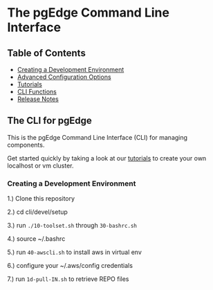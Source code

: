 # The pgEdge Command Line Interface

## Table of Contents
- [Creating a Development Environment](README.md#creating-a-development-environment)
- [Advanced Configuration Options](docs/cli_configuration.md)
- [Tutorials](docs/tutorials.md)
- [CLI Functions](docs/cli_functions.md)
- [Release Notes](docs/cli_release_notes.md)

## The CLI for pgEdge

This is the pgEdge Command Line Interface (CLI) for managing components. 

Get started quickly by taking a look at our [tutorials](https://github.com/pgEdge/pgedge/tree/main/cli/tutorials) to create your own localhost or vm cluster.

### Creating a Development Environment

1.) Clone this repository

2.) cd cli/devel/setup

3.) run `./10-toolset.sh` through `30-bashrc.sh`

4.) source ~/.bashrc

5.) run `40-awscli.sh` to install aws in virtual env

6.) configure your ~/.aws/config credentials

7.) run `1d-pull-IN.sh` to retrieve REPO files
